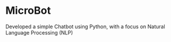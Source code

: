 # MicroBot
Developed a simple Chatbot using Python, with a focus on Natural Language Processing (NLP)
